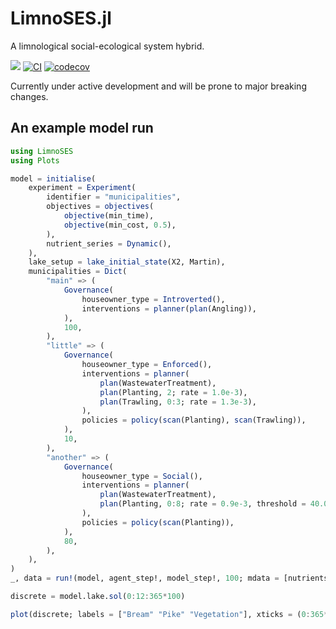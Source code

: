 # LimnoSES.jl
A limnological social-ecological system hybrid.

[![](https://img.shields.io/badge/docs-latest-blue.svg)](https://libbum.github.io/LimnoSES.jl/dev)
[![CI](https://github.com/Libbum/LimnoSES.jl/workflows/CI/badge.svg)](https://github.com/Libbum/LimnoSES.jl/actions?query=workflow%3ACI)
[![codecov](https://codecov.io/gh/Libbum/LimnoSES.jl/branch/master/graph/badge.svg)](https://codecov.io/gh/Libbum/LimnoSES.jl)

Currently under active development and will be prone to major breaking changes.

## An example model run

```julia
using LimnoSES
using Plots

model = initialise(
    experiment = Experiment(
        identifier = "municipalities",
        objectives = objectives(
            objective(min_time),
            objective(min_cost, 0.5),
        ),
        nutrient_series = Dynamic(),
    ),
    lake_setup = lake_initial_state(X2, Martin),
    municipalities = Dict(
        "main" => (
            Governance(
                houseowner_type = Introverted(),
                interventions = planner(plan(Angling)),
            ),
            100,
        ),
        "little" => (
            Governance(
                houseowner_type = Enforced(),
                interventions = planner(
                    plan(WastewaterTreatment),
                    plan(Planting, 2; rate = 1.0e-3),
                    plan(Trawling, 0:3; rate = 1.3e-3),
                ),
                policies = policy(scan(Planting), scan(Trawling)),
            ),
            10,
        ),
        "another" => (
            Governance(
                houseowner_type = Social(),
                interventions = planner(
                    plan(WastewaterTreatment),
                    plan(Planting, 0:8; rate = 0.9e-3, threshold = 40.0),
                ),
                policies = policy(scan(Planting)),
            ),
            80,
        ),
    ),
)
_, data = run!(model, agent_step!, model_step!, 100; mdata = [nutrients])

discrete = model.lake.sol(0:12:365*100)

plot(discrete; labels = ["Bream" "Pike" "Vegetation"], xticks = (0:365*5:365*100, 0:5:100))
```
